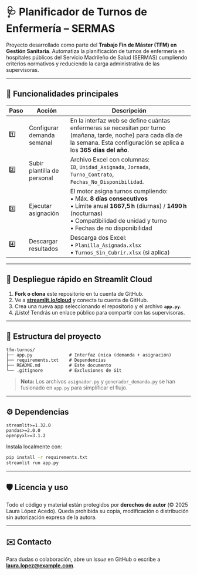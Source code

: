 # 🩺 Planificador de Turnos de Enfermería – SERMAS

Proyecto desarrollado como parte del **Trabajo Fin de Máster (TFM) en Gestión Sanitaria**. Automatiza la planificación de turnos de enfermería en hospitales públicos del Servicio Madrileño de Salud (SERMAS) cumpliendo criterios normativos y reduciendo la carga administrativa de las supervisoras.

---

## 🌟 Funcionalidades principales

| Paso | Acción | Descripción |
|------|--------|-------------|
| 1️⃣  | Configurar demanda semanal | En la interfaz web se define cuántas enfermeras se necesitan por turno (mañana, tarde, noche) para cada día de la semana. Esta configuración se aplica a los **365 días del año**. |
| 2️⃣  | Subir plantilla de personal | Archivo Excel con columnas:<br/>`ID`, `Unidad_Asignada`, `Jornada`, `Turno_Contrato`, `Fechas_No_Disponibilidad`. |
| 3️⃣  | Ejecutar asignación | El motor asigna turnos cumpliendo:<br/>• Máx. **8 días consecutivos**<br/>• Límite anual **1667,5 h** (diurnas) / **1490 h** (nocturnas)<br/>• Compatibilidad de unidad y turno<br/>• Fechas de no disponibilidad |
| 4️⃣  | Descargar resultados | Descarga dos Excel:<br/>• `Planilla_Asignada.xlsx`<br/>• `Turnos_Sin_Cubrir.xlsx` (si aplica) |

---

## 🚀 Despliegue rápido en Streamlit Cloud

1. **Fork o clona** este repositorio en tu cuenta de GitHub.
2. Ve a **[streamlit.io/cloud](https://streamlit.io/cloud)** y conecta tu cuenta de GitHub.
3. Crea una nueva app seleccionando el repositorio y el archivo **`app.py`**.
4. ¡Listo! Tendrás un enlace público para compartir con las supervisoras.

---

## 📂 Estructura del proyecto

```
tfm-turnos/
├── app.py              # Interfaz única (demanda + asignación)
├── requirements.txt    # Dependencias
├── README.md           # Este documento
└── .gitignore          # Exclusiones de Git
```

> **Nota:** Los archivos `asignador.py` y `generador_demanda.py` se han fusionado en `app.py` para simplificar el flujo.

---

## ⚙️ Dependencias

```
streamlit>=1.32.0
pandas>=2.0.0
openpyxl>=3.1.2
```

Instala localmente con:

```bash
pip install -r requirements.txt
streamlit run app.py
```

---

## 🛡️ Licencia y uso

Todo el código y material están protegidos por **derechos de autor** (© 2025 Laura López Acedo). Queda prohibida su copia, modificación o distribución sin autorización expresa de la autora.

---

## ✉️ Contacto

Para dudas o colaboración, abre un *issue* en GitHub o escribe a **laura.lopez@example.com**.
